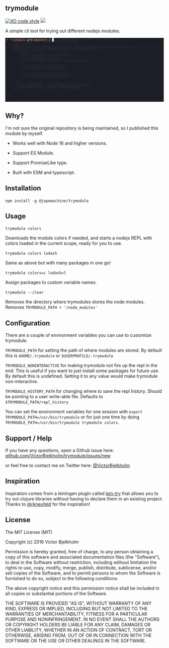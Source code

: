 ## trymodule

[![XO code style](https://img.shields.io/badge/code_style-XO-5ed9c7.svg)](https://github.com/xojs/xo)
![](https://img.shields.io/badge/PRs-welcome-brightgreen.svg?style=flat)

A simple cli tool for trying out different nodejs modules.

![trymodule demo](preview.gif)

## Why?

I'm not sure the original repository is being maintained, so I published this module by myself.

- Works well with Node 16 and higher versions.

- Support ES Module.

- Support PromiseLike type.

- Built with ESM and typescript.

## Installation

`npm install -g @jopemachine/trymodule`

## Usage

`trymodule colors`

Downloads the module colors if needed, and starts a nodejs REPL with colors loaded in the current scope, ready for you to use.

`trymodule colors lodash`

Same as above but with many packages in one go!

`trymodule colors=c lodash=l`

Assign packages to custom variable names.

`trymodule --clear`

Removes the directory where trymodules stores the node modules. Removes `TRYMODULE_PATH + '/node_modules'`

## Configuration

There are a couple of environment variables you can use to customize trymodule.

`TRYMODULE_PATH` for setting the path of where modules are stored. By default this is `$HOME/.trymodule` or `$USERPROFILE/.trymodule`

`TRYMODULE_NONINTERACTIVE` for making trymodule not fire up the repl in the end. This is useful if you want to just install some packages for future use. By default this is undefined. Setting it to any value would make trymodule non-interactive.

`TRYMODULE_HISTORY_PATH` for changing where to save the repl history. Should be pointing to a user write-able file. Defaults to `$TRYMODULE_PATH/repl_history`

You can set the environment variables for one session with `export TRYMODULE_PATH=/usr/bin/trymodule` or for just one time by doing `TRYMOUDLE_PATH=/usr/bin/trymodule trymodule colors`.

## Support / Help

If you have any questions, open a Github issue here:
[github.com/VictorBjelkholm/trymodule/issues/new](https://github.com/VictorBjelkholm/trymodule/issues/new)

or feel free to contact me on Twitter here:
[@VictorBjelkholm](https://twitter.com/VictorBjelkholm)

## Inspiration

Inspiration comes from a leiningen plugin called [lein-try](https://github.com/rkneufeld/lein-try) that allows you to try out clojure libraries without having to declare them in an existing project. Thanks to [@rkneufeld](https://github.com/rkneufeld) for the inspiration!

## License

The MIT License (MIT)

Copyright (c) 2016 Victor Bjelkholm

Permission is hereby granted, free of charge, to any person obtaining a copy of this software and associated documentation files (the "Software"), to deal in the Software without restriction, including without limitation the rights to use, copy, modify, merge, publish, distribute, sublicense, and/or sell copies of the Software, and to permit persons to whom the Software is furnished to do so, subject to the following conditions:

The above copyright notice and this permission notice shall be included in all copies or substantial portions of the Software.

THE SOFTWARE IS PROVIDED "AS IS", WITHOUT WARRANTY OF ANY KIND, EXPRESS OR IMPLIED, INCLUDING BUT NOT LIMITED TO THE WARRANTIES OF MERCHANTABILITY, FITNESS FOR A PARTICULAR PURPOSE AND NONINFRINGEMENT. IN NO EVENT SHALL THE AUTHORS OR COPYRIGHT HOLDERS BE LIABLE FOR ANY CLAIM, DAMAGES OR OTHER LIABILITY, WHETHER IN AN ACTION OF CONTRACT, TORT OR OTHERWISE, ARISING FROM, OUT OF OR IN CONNECTION WITH THE SOFTWARE OR THE USE OR OTHER DEALINGS IN THE SOFTWARE.
